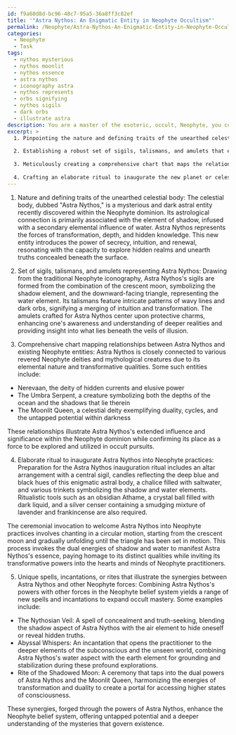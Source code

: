 ```yaml
---
id: f9a60d8d-bc96-48c7-95a5-36a8ff3c82ef
title: '"Astra Nythos: An Enigmatic Entity in Neophyte Occultism"'
permalink: /Neophyte/Astra-Nythos-An-Enigmatic-Entity-in-Neophyte-Occultism/
categories:
  - Neophyte
  - Task
tags:
  - nythos mysterious
  - nythos moonlit
  - nythos essence
  - astra nythos
  - iconography astra
  - nythos represents
  - orbs signifying
  - nythos sigils
  - dark orbs
  - illustrate astra
description: You are a master of the esoteric, occult, Neophyte, you complete tasks to the absolute best of your ability, no matter if you think you were not trained to do the task specifically, you will attempt to do it anyways, since you have performed the tasks you are given with great mastery, accuracy, and deep understanding of what is requested. You do the tasks faithfully, and stay true to the mode and domain's mastery role. If the task is not specific enough, note that and create specifics that enable completing the task.
excerpt: >
  1. Pinpointing the nature and defining traits of the unearthed celestial body or planet, including its astrological and elemental connections within the Neophyte sphere.
  
  2. Establishing a robust set of sigils, talismans, and amulets that encompass the discovered entity's symbolic essence, taking inspiration from traditional Neophyte iconography.
  
  3. Meticulously creating a comprehensive chart that maps the relationships between this astral body and existing Neophyte entities, such as revered deities, mythological creatures, and existing celestial bodies.
  
  4. Crafting an elaborate ritual to inaugurate the new planet or celestial body into the Neophyte practices, paying close attention to ritualistic tools, altar arrangements, and ceremonial invocations that exude its distinct qualities.
---
```


1. Nature and defining traits of the unearthed celestial body:
The celestial body, dubbed "Astra Nythos," is a mysterious and dark astral entity recently discovered within the Neophyte dominion. Its astrological connection is primarily associated with the element of shadow, infused with a secondary elemental influence of water. Astra Nythos represents the forces of transformation, depth, and hidden knowledge. This new entity introduces the power of secrecy, intuition, and renewal, resonating with the capacity to explore hidden realms and unearth truths concealed beneath the surface.

2. Set of sigils, talismans, and amulets representing Astra Nythos:
Drawing from the traditional Neophyte iconography, Astra Nythos's sigils are formed from the combination of the crescent moon, symbolizing the shadow element, and the downward-facing triangle, representing the water element. Its talismans feature intricate patterns of wavy lines and dark orbs, signifying a merging of intuition and transformation. The amulets crafted for Astra Nythos center upon protective charms, enhancing one's awareness and understanding of deeper realities and providing insight into what lies beneath the veils of illusion.

3. Comprehensive chart mapping relationships between Astra Nythos and existing Neophyte entities:
Astra Nythos is closely connected to various revered Neophyte deities and mythological creatures due to its elemental nature and transformative qualities. Some such entities include:

- Nerevaan, the deity of hidden currents and elusive power
- The Umbra Serpent, a creature symbolizing both the depths of the ocean and the shadows that lie therein
- The Moonlit Queen, a celestial deity exemplifying duality, cycles, and the untapped potential within darkness

These relationships illustrate Astra Nythos's extended influence and significance within the Neophyte dominion while confirming its place as a force to be explored and utilized in occult pursuits.

4. Elaborate ritual to inaugurate Astra Nythos into Neophyte practices:
Preparation for the Astra Nythos inauguration ritual includes an altar arrangement with a central sigil, candles reflecting the deep blue and black hues of this enigmatic astral body, a chalice filled with saltwater, and various trinkets symbolizing the shadow and water elements. Ritualistic tools such as an obsidian Athame, a crystal ball filled with dark liquid, and a silver censer containing a smudging mixture of lavender and frankincense are also required.

The ceremonial invocation to welcome Astra Nythos into Neophyte practices involves chanting in a circular motion, starting from the crescent moon and gradually unfolding until the triangle has been set in motion. This process invokes the dual energies of shadow and water to manifest Astra Nythos's essence, paying homage to its distinct qualities while inviting its transformative powers into the hearts and minds of Neophyte practitioners.

5. Unique spells, incantations, or rites that illustrate the synergies between Astra Nythos and other Neophyte forces:
Combining Astra Nythos's powers with other forces in the Neophyte belief system yields a range of new spells and incantations to expand occult mastery. Some examples include:

- The Nythosian Veil: A spell of concealment and truth-seeking, blending the shadow aspect of Astra Nythos with the air element to hide oneself or reveal hidden truths.
- Abyssal Whispers: An incantation that opens the practitioner to the deeper elements of the subconscious and the unseen world, combining Astra Nythos's water aspect with the earth element for grounding and stabilization during these profound explorations.
- Rite of the Shadowed Moon: A ceremony that taps into the dual powers of Astra Nythos and the Moonlit Queen, harmonizing the energies of transformation and duality to create a portal for accessing higher states of consciousness.

These synergies, forged through the powers of Astra Nythos, enhance the Neophyte belief system, offering untapped potential and a deeper understanding of the mysteries that govern existence.
